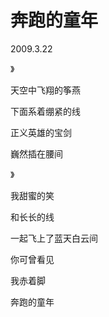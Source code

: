 # 奔跑的童年

2009.3.22

》

天空中飞翔的筝燕

下面系着绷紧的线

正义英雄的宝剑

巍然插在腰间

》

我甜蜜的笑

和长长的线

一起飞上了蓝天白云间

你可曾看见

我赤着脚

奔跑的童年

